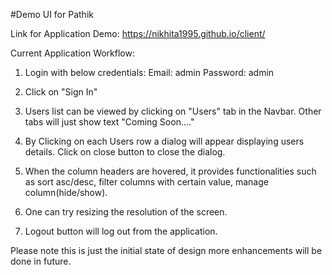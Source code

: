 #Demo UI for Pathik

Link for Application Demo: https://nikhita1995.github.io/client/

Current Application Workflow:

1. Login with below credentials:
Email: admin
Password: admin

2. Click on "Sign In"

3. Users list can be viewed by clicking on "Users" tab in the Navbar. Other tabs will just show text "Coming Soon...."

4. By Clicking on each Users row a dialog will appear displaying users details. Click on close button to close the dialog.

5. When the column headers are hovered, it provides functionalities such as sort asc/desc, filter columns with certain value, manage column(hide/show).

6. One can try resizing the resolution of the screen.

7. Logout button will log out from the application.

Please note this is just the initial state of design more enhancements will be done in future.